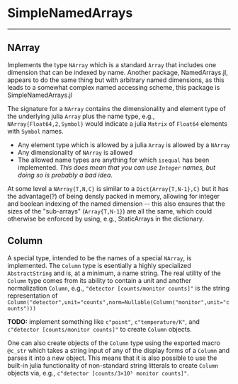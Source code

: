 
# SimpleNamedArrays
___
## NArray
Implements the type `NArray` which is a standard `Array` that includes one dimension that can be indexed by name.
Another package, NamedArrays.jl, appears to do the same thing but with arbitrary named dimensions, as this leads
to a somewhat complex named accessing scheme, this package is SimpleNamedArrays.jl

The signature for a `NArray` contains the dimensionality and element type of the underlying julia `Array` plus
the name type, e.g., `NArray{Float64,2,Symbol}` would indicate a julia `Matrix` of `Float64` elements with
`Symbol` names.
- Any element type which is allowed by a julia `Array` is allowed by a `NArray`
- Any dimensionality of `NArray` is allowed
- The allowed name types are anything for which `isequal` has been implemented. *This does mean that you can use `Integer` names, but doing so is probably a bad idea.*

At some level a `NArray{T,N,C}` is similar to a `Dict{Array{T,N-1},C}` but it has the advantage(?) of
being densly packed in memory, allowing for integer and boolean indexing of the named dimension -- this also
ensures that the sizes of the "sub-arrays" (`Array{T,N-1}`) are all the same, which could otherwise be enforced
by using, e.g., StaticArrays in the dictionary.

## Column
A special type, intended to be the names of a special `NArray`, is implemented.
The `Column` type is esentially a highly specialized `AbstractString` and is, at a minimum, a name string.
The real utility of the `Column` type comes from its ability to contain a unit and another normalization `Column`, e.g.,
`"detector [counts/monitor counts]"` is the string representation of
`Column("detector",unit="counts",norm=Nullable(Column("monitor",unit="counts")))`

**TODO:** implement something like `c"point"`, `c"temperature/K"`, and `c"detector [counts/monitor counts]"` to create `Column` objects.

One can also create objects of the `Column` type using the exported macro `@c_str`
which takes a string input of any of the display forms of a `Column` and parses
it into a new object. This means that it is also possible to use the built-in
julia functionality of non-standard string litterals to create `Column` objects
via, e.g., `c"detector [counts/3×10⁵ monitor counts]"`.
